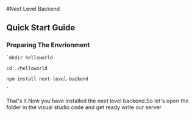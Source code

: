 #Next Level Backend

## Quick Start Guide

### Preparing The Envrionment
    `mkdir helloworld

    cd ./helloworld

    npm install next-level-backend
    
    `
    
That's it.Now you have installed the next level backend.So let's open the folder in the visual studio code and get ready write our server 

	
